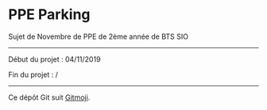 # PPE Parking

Sujet de Novembre de PPE de 2ème année de BTS SIO

---

Début du projet : 04/11/2019

Fin du projet : /

---
Ce dépôt Git suit [Gitmoji](https://gitmoji.carloscuesta.me/).
